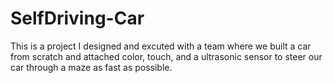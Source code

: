 # SelfDriving-Car
This is a project I designed and excuted with a team where we built a car from scratch and attached color, touch, and a ultrasonic sensor to steer our car through a maze as fast as possible.
